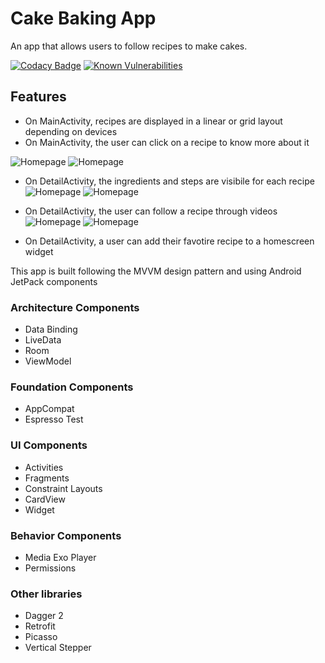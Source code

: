 # Cake Baking App

An app that allows users to follow recipes to make cakes.

[![Codacy Badge](https://api.codacy.com/project/badge/Grade/a878a44700b64a6aaf11077a144c207b)](https://www.codacy.com/app/sonya.moisset/Cake_BakingApp_ADVANCED_ANDROID_NANODEGREE?utm_source=github.com&amp;utm_medium=referral&amp;utm_content=SonyaMoisset/Cake_BakingApp_ADVANCED_ANDROID_NANODEGREE&amp;utm_campaign=Badge_Grade)  [![Known Vulnerabilities](https://snyk.io/test/github/sonyamoisset/movieapp_phasetwo_advanced_android_nanodegree/badge.svg?targetFile=app%2Fbuild.gradle)](https://snyk.io/test/github/sonyamoisset/movieapp_phasetwo_advanced_android_nanodegree?targetFile=app%2Fbuild.gradle)

## Features
- On MainActivity, recipes are displayed in a linear or grid layout depending on devices
- On MainActivity, the user can click on a recipe to know more about it

![Homepage](https://github.com/SonyaMoisset/Cake_BakingApp_ADVANCED_ANDROID_NANODEGREE/blob/master/main_activity_mobile.png) 
![Homepage](https://github.com/SonyaMoisset/Cake_BakingApp_ADVANCED_ANDROID_NANODEGREE/blob/master/main_activity_tablet.png)

- On DetailActivity, the ingredients and steps are visibile for each recipe
![Homepage](https://github.com/SonyaMoisset/Cake_BakingApp_ADVANCED_ANDROID_NANODEGREE/blob/master/detail_activity_ingredients_steps.png)
![Homepage](https://github.com/SonyaMoisset/Cake_BakingApp_ADVANCED_ANDROID_NANODEGREE/blob/master/detail_activity_tablet_landscape.png)

- On DetailActivity, the user can follow a recipe through videos
![Homepage](https://github.com/SonyaMoisset/Cake_BakingApp_ADVANCED_ANDROID_NANODEGREE/blob/master/detail_activity_video_step.png)
![Homepage](https://github.com/SonyaMoisset/Cake_BakingApp_ADVANCED_ANDROID_NANODEGREE/blob/master/detail_activity_tablet_portrait.png)

- On DetailActivity, a user can add their favotire recipe to a homescreen widget


This app is built following the MVVM design pattern and using Android JetPack components
### Architecture Components
  - Data Binding
  - LiveData
  - Room
  - ViewModel

### Foundation Components
  - AppCompat
  - Espresso Test
  
### UI Components
  - Activities
  - Fragments
  - Constraint Layouts
  - CardView
  - Widget
  
### Behavior Components
  - Media Exo Player
  - Permissions
  
### Other libraries
  - Dagger 2
  - Retrofit
  - Picasso
  - Vertical Stepper
 

